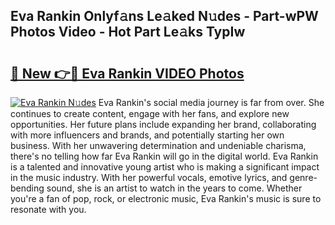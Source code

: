 ## Eva Rankin Onlyf𝚊ns Le𝚊ked N𝚞des - Part-wPW Photos Video - Hot Part Le𝚊ks TypIw

# <h2><a href="http://ab32719.deff.icu/?id=Eva+Rankin">🔗 New 👉🔴 Eva Rankin VIDEO Photos</a></h2>

[![Eva Rankin N𝚞des](https://i.imgur.com/rIISA9y.gif)](http://ab32719.deff.icu/?id=Eva+Rankin)
Eva Rankin's social media journey is far from over. She continues to create content, engage with her fans, and explore new opportunities. Her future plans include expanding her brand, collaborating with more influencers and brands, and potentially starting her own business. With her unwavering determination and undeniable charisma, there's no telling how far Eva Rankin will go in the digital world. Eva Rankin is a talented and innovative young artist who is making a significant impact in the music industry. With her powerful vocals, emotive lyrics, and genre-bending sound, she is an artist to watch in the years to come. Whether you're a fan of pop, rock, or electronic music, Eva Rankin's music is sure to resonate with you.
